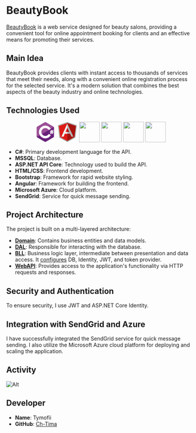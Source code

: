 # BeautyBook

[BeautyBook](https://appwebbeautybook.azurewebsites.net/) is a web service designed for beauty salons, providing a convenient tool for online appointment booking for clients and an effective means for promoting their services.

## Main Idea

BeautyBook provides clients with instant access to thousands of services that meet their needs, along with a convenient online registration process for the selected service. It's a modern solution that combines the best aspects of the beauty industry and online technologies.

## Technologies Used
<div align="center">  
  <img src="https://raw.githubusercontent.com/Ch-Tima/Ch-Tima/fc68b93af9b33d6c183ea885663c82cc04d3fe26/images/csharp.svg" width="55" height="55">
  <img src="https://raw.githubusercontent.com/Ch-Tima/Ch-Tima/fc68b93af9b33d6c183ea885663c82cc04d3fe26/images/angularjs.svg" width="55" height="55">
  <img src="https://raw.githubusercontent.com/Ch-Tima/Ch-Tima/fc68b93af9b33d6c183ea885663c82cc04d3fe26/images/bootstrap.svg" width="55" height="55">
  <img src="https://raw.githubusercontent.com/Ch-Tima/Ch-Tima/fc68b93af9b33d6c183ea885663c82cc04d3fe26/images/azure.svg" width="55" height="55">
  <img src="https://raw.githubusercontent.com/Ch-Tima/Ch-Tima/fc68b93af9b33d6c183ea885663c82cc04d3fe26/images/sendgrid.svg" width="55" height="55">
  <img src="https://raw.githubusercontent.com/Ch-Tima/Ch-Tima/fc68b93af9b33d6c183ea885663c82cc04d3fe26/images/jwt.svg" width="55" height="55">
</div>

- **C#**: Primary development language for the API.
- **MSSQL**: Database.
- **ASP.NET API Core**: Technology used to build the API.
- **HTML/CSS**: Frontend development.
- **Bootstrap**: Framework for rapid website styling.
- **Angular**: Framework for building the frontend.
- **Microsoft Azure**: Cloud platform.
- **SendGrid**: Service for quick message sending.

## Project Architecture

The project is built on a multi-layered architecture:

- **[Domain](https://github.com/Ch-Tima/WebBeautyBook/tree/master/Domain)**: Contains business entities and data models.
- **[DAL](https://github.com/Ch-Tima/WebBeautyBook/tree/master/DAL)**: Responsible for interacting with the database.
- **[BLL](https://github.com/Ch-Tima/WebBeautyBook/tree/master/BLL)**: Business logic layer, intermediate between presentation and data access. It [configures](https://github.com/Ch-Tima/WebBeautyBook/blob/master/BLL/Infrastructure/ConfigrationBLL.cs#L21) DB, Identity, JWT, and token provider.
- **[WebAPI](https://github.com/Ch-Tima/WebBeautyBook/tree/master/WebBeautyBook)**: Provides access to the application's functionality via HTTP requests and responses.

## Security and Authentication

To ensure security, I use JWT and ASP.NET Core Identity.

## Integration with SendGrid and Azure

I have successfully integrated the SendGrid service for quick message sending. I also utilize the Microsoft Azure cloud platform for deploying and scaling the application.

## Activity
![Alt](https://repobeats.axiom.co/api/embed/33c7eba0395b029383be1af49fcbcd15242a6f53.svg "Repobeats analytics image")

## Developer

- **Name**: Tymofii
- **GitHub**: [Ch-Tima](https://github.com/Ch-Tima/)
